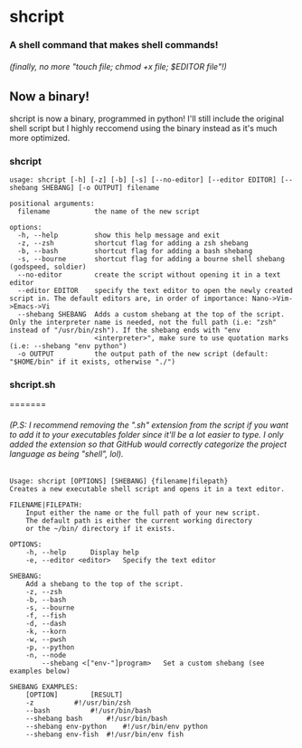# shcript
### A shell command that makes shell commands!

###### (finally, no more "touch file; chmod +x file; $EDITOR file"!)

## Now a binary!
shcript is now a binary, programmed in python! I'll still include the original shell script but I highly reccomend using the binary instead as it's much more optimized.

### shcript
```
usage: shcript [-h] [-z] [-b] [-s] [--no-editor] [--editor EDITOR] [--shebang SHEBANG] [-o OUTPUT] filename

positional arguments:
  filename           the name of the new script

options:
  -h, --help         show this help message and exit
  -z, --zsh          shortcut flag for adding a zsh shebang
  -b, --bash         shortcut flag for adding a bash shebang
  -s, --bourne       shortcut flag for adding a bourne shell shebang (godspeed, soldier)
  --no-editor        create the script without opening it in a text editor
  --editor EDITOR    specify the text editor to open the newly created script in. The default editors are, in order of importance: Nano->Vim->Emacs->Vi
  --shebang SHEBANG  Adds a custom shebang at the top of the script. Only the interpreter name is needed, not the full path (i.e: "zsh" instead of "/usr/bin/zsh"). If the shebang ends with "env
                     <interpreter>", make sure to use quotation marks (i.e: --shebang "env python")
  -o OUTPUT          the output path of the new script (default: "$HOME/bin" if it exists, otherwise "./")
```

### shcript.sh
=======
###### (P.S: I recommend removing the ".sh" extension from the script if you want to add it to your executables folder since it'll be a lot easier to type. I only added the extension so that GitHub would correctly categorize the project language as being "shell", lol).

```
Usage: shcript [OPTIONS] [SHEBANG] {filename|filepath}
Creates a new executable shell script and opens it in a text editor.

FILENAME|FILEPATH:
	Input either the name or the full path of your new script.
	The default path is either the current working directory
	or the ~/bin/ directory if it exists.

OPTIONS:
	-h, --help		Display help
	-e, --editor <editor>	Specify the text editor

SHEBANG:
	Add a shebang to the top of the script.
	-z, --zsh
	-b, --bash
	-s, --bourne
	-f, --fish
	-d, --dash
	-k, --korn
	-w, --pwsh
	-p, --python
	-n, --node
	    --shebang <["env-"]program>   Set a custom shebang (see examples below)

SHEBANG EXAMPLES:
	[OPTION]		[RESULT]
	-z			#!/usr/bin/zsh
	--bash			#!/usr/bin/bash
	--shebang bash		#!/usr/bin/bash
	--shebang env-python	#!/usr/bin/env python
	--shebang env-fish	#!/usr/bin/env fish
```
